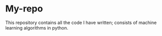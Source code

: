 # My-repo
This repository contains all the code I have written; consists of machine learning algorithms in python.
